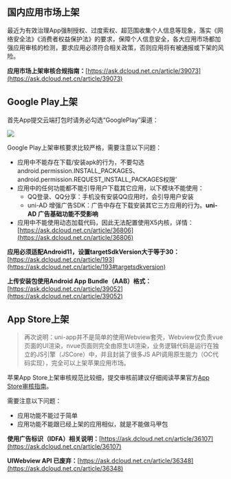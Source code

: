 ## 国内应用市场上架
最近为有效治理App强制授权、过度索权、超范围收集个人信息等现象，落实《网络安全法》《消费者权益保护法》的要求，保障个人信息安全，各大应用市场都加强应用审核的检测，要求应用必须符合相关政策，否则应用将有被通报或下架的风险。

**应用市场上架审核合规指南：**[https://ask.dcloud.net.cn/article/39073](https://ask.dcloud.net.cn/article/39073)



## Google Play上架

首先App提交云端打包时请务必勾选“GooglePlay”渠道：

![](https://dcloud-img.oss-cn-hangzhou.aliyuncs.com/uni-app/doc/channel-google.png)

Google Play上架审核要求比较严格，需要注意以下问题：
- 应用中不能存在下载/安装apk的行为，不要勾选android.permission.INSTALL_PACKAGES、android.permission.REQUEST_INSTALL_PACKAGES权限‘
- 应用中的任何功能都不能引导用户下载其它应用，以下模块不能使用：
  + QQ登录、QQ分享：手机没有安装QQ应用时，会引导用户安装
  + uni-AD 增强广告SDK：广告中存在下载安装其它三方应用的行为。**uni-AD 广告基础功能不受影响**
- 应用中不能使用动态加载代码，因此无法配置使用X5内核，详情：[https://ask.dcloud.net.cn/article/36806](https://ask.dcloud.net.cn/article/36806)

**应用必须适配Android11，设置targetSdkVersion大于等于30：**[https://ask.dcloud.net.cn/article/193](https://ask.dcloud.net.cn/article/193#targetsdkversion)

**上传安装包使用Android App Bundle（AAB）格式：**[https://ask.dcloud.net.cn/article/39052](https://ask.dcloud.net.cn/article/39052)



## App Store上架

>再次说明：uni-app并不是简单的使用Webview套壳，Webview仅负责vue页面的UI渲染，nvue页面则完全由原生UI渲染，业务逻辑代码是运行在独立的JS引擎（JSCore）中，并且封装了很多JS API调用原生能力（OC代码实现），完全可以上架苹果应用市场。

苹果App Store上架审核规范比较细，提交审核前建议仔细阅读苹果官方[App Store审核指南](https://developer.apple.com/cn/app-store/review/guidelines/)。

需要注意以下问题：
- 应用功能不能过于简单
- 应用功能不能跟已经上架的应用相似，就是不能做马甲包

**使用广告标识（IDFA）相关说明：**[https://ask.dcloud.net.cn/article/36107](https://ask.dcloud.net.cn/article/36107)

**UIWebview API 已废弃：**[https://ask.dcloud.net.cn/article/36348](https://ask.dcloud.net.cn/article/36348)

